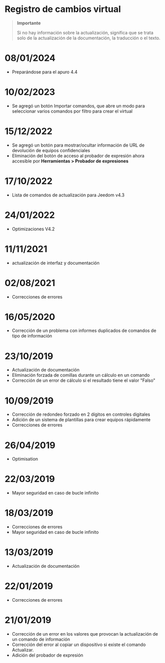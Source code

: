 # Registro de cambios virtual

>**Importante**
>
>Si no hay información sobre la actualización, significa que se trata solo de la actualización de la documentación, la traducción o el texto.

# 08/01/2024

- Preparándose para el apuro 4.4

# 10/02/2023

- Se agregó un botón Importar comandos, que abre un modo para seleccionar varios comandos por filtro para crear el virtual

# 15/12/2022

- Se agregó un botón para mostrar/ocultar información de URL de devolución de equipos confidenciales
- Eliminación del botón de acceso al probador de expresión ahora accesible por **Herramientas > Probador de expresiones**

# 17/10/2022

- Lista de comandos de actualización para Jeedom v4.3

# 24/01/2022

- Optimizaciones V4.2

# 11/11/2021

- actualización de interfaz y documentación

# 02/08/2021

- Correcciones de errores

# 16/05/2020

- Corrección de un problema con informes duplicados de comandos de tipo de información

# 23/10/2019

- Actualización de documentación
- Eliminación forzada de comillas durante un cálculo en un comando
- Corrección de un error de cálculo si el resultado tiene el valor "Falso"

# 10/09/2019

- Corrección de redondeo forzado en 2 dígitos en controles digitales
- Adición de un sistema de plantillas para crear equipos rápidamente
- Correcciones de errores

# 26/04/2019

- Optimisation

# 22/03/2019

- Mayor seguridad en caso de bucle infinito

# 18/03/2019

- Correcciones de errores
- Mayor seguridad en caso de bucle infinito

# 13/03/2019

- Actualización de documentación

# 22/01/2019

- Correcciones de errores

# 21/01/2019

- Corrección de un error en los valores que provocan la actualización de un comando de información
- Corrección del error al copiar un dispositivo si existe el comando Actualizar.
- Adición del probador de expresión
